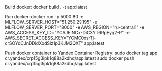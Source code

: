 

Build docker:
docker build . -t app:latest

Run docker:
docker run -p 5000:80 -e MLFLOW_SERVER_HOST="51.250.29.195" -e MLFLOW_SERVER_PORT="8000" -e AWS_REGION="ru-central1" -e AWS_ACCESS_KEY_ID="YCAJEiNCxFDiC3YT6RpEyq2-P" -e AWS_SECRET_ACCESS_KEY="YCMO0xsrTj-crSOYdCJnDDidXodSlz1p3KJM2QXT" app:latest

Push docker container to Yandex Container Registry:
sudo docker tag app cr.yandex/crp15g3ipk1q88a2kdhq/app:latest
sudo docker push cr.yandex/crp15g3ipk1q88a2kdhq/app:latest